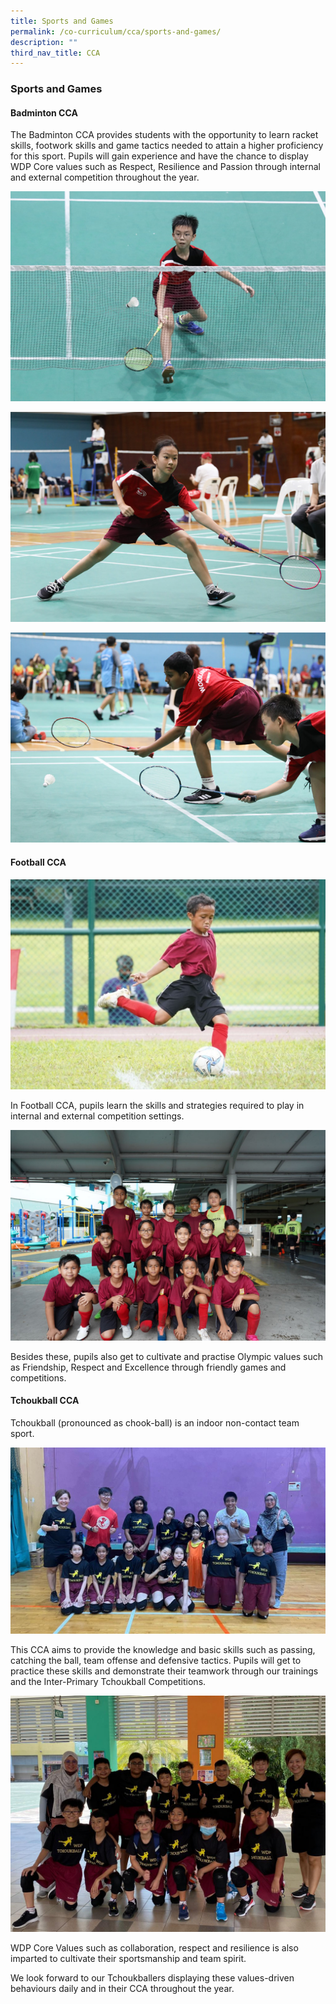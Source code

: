 ```yaml
---
title: Sports and Games
permalink: /co-curriculum/cca/sports-and-games/
description: ""
third_nav_title: CCA
---
```

### **Sports and Games**
#### **Badminton CCA**
The Badminton CCA provides students with the opportunity to learn racket skills, footwork skills and game tactics needed to attain a higher proficiency for this sport. Pupils will gain experience and have the chance to display WDP Core values such as Respect, Resilience and Passion through internal and external competition throughout the year.

![](/images/badminton2023_2.jpg)

![](/images/badminton2023_1.jpg)

![](/images/badminton2023_3.jpg)

#### **Football CCA**
![](/images/football%201.jpeg)

In Football CCA, pupils learn the skills and strategies required to play in internal and external competition settings.

![](/images/football%202.jpeg)

Besides these, pupils also get to cultivate and practise Olympic values such as Friendship, Respect and Excellence through friendly games and competitions.


#### **Tchoukball CCA**
Tchoukball (pronounced as chook-ball) is an indoor non-contact team sport.&nbsp;

  ![](/images/tchoukball%201%20(2023).jpeg)

This CCA aims to provide the knowledge and basic skills such as passing, catching the ball, team offense and defensive tactics. Pupils will get to practice these skills and demonstrate their teamwork through our trainings and the Inter-Primary Tchoukball Competitions.&nbsp;

![](/images/tchoukball%202%20(2023).jpeg)

WDP Core Values such as collaboration, respect and resilience is also imparted to cultivate their sportsmanship and team spirit.&nbsp;


We look forward to our Tchoukballers displaying these values-driven behaviours daily and in their CCA throughout the year.